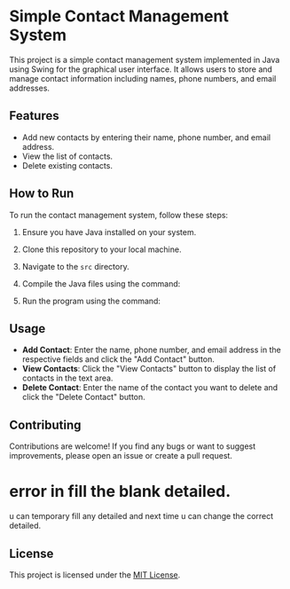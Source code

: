 # Simple Contact Management System

This project is a simple contact management system implemented in Java using Swing for the graphical user interface. It allows users to store and manage contact information including names, phone numbers, and email addresses.

## Features

- Add new contacts by entering their name, phone number, and email address.
- View the list of contacts.
- Delete existing contacts.

## How to Run

To run the contact management system, follow these steps:

1. Ensure you have Java installed on your system.
2. Clone this repository to your local machine.
3. Navigate to the `src` directory.
4. Compile the Java files using the command:


5. Run the program using the command:



## Usage

- **Add Contact**: Enter the name, phone number, and email address in the respective fields and click the "Add Contact" button.
- **View Contacts**: Click the "View Contacts" button to display the list of contacts in the text area.
- **Delete Contact**: Enter the name of the contact you want to delete and click the "Delete Contact" button.

## Contributing

Contributions are welcome! If you find any bugs or want to suggest improvements, please open an issue or create a pull request.

# error in fill the blank detailed.

u can temporary fill any detailed and next time u can change the correct detailed.

## License

This project is licensed under the [MIT License](LICENSE).

